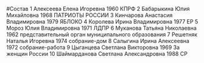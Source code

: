 #Состав
1 Алексеева Елена Игоревна 1960 КПРФ
2 Бабарыкина Юлия Михайловна 1968 ПАТРИОТЫ РОССИИ
3 Кинчарова Анастасия Владимировна 1979 ЯБЛОКО
4 Королева Ирина Владимировна 1977 ЕР
5 Мороз Юлия Владимировна 1971 ЛДПР
6 Муканова Татьяна Николаевна 1962 представительный орган муниципального образования
7 Решетняк Наталья Игоревна 1974 собрание-дом
8 Салыгина Ирина Алексеевна 1972 собрание-работа
9 Цыганцева Светлана Викторовна 1969 За женщин России
10 Шаймарданова Светлана Александровна 1988 СР
